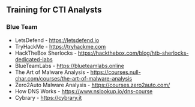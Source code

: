 ## Training for CTI Analysts

### Blue Team
- LetsDefend - https://letsdefend.io
- TryHackMe - https://tryhackme.com
- HackTheBox Sherlocks - https://hackthebox.com/blog/htb-sherlocks-dedicated-labs
- BlueTeamLabs - https://blueteamlabs.online
- The Art of Malware Analysis - https://courses.null-char.com/courses/the-art-of-malware-analysis
- Zero2Auto Malware Analysis - https://courses.zero2auto.com/
- How DNS Works - https://www.nslookup.io/dns-course
- Cybrary - https://cybrary.it 
